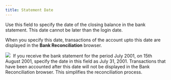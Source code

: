 ```yaml
---
title: Statement Date
---
```



Use this field to specify the date of the closing balance in the bank  statement. This date cannot be later than the login date.


When you specify this date, transactions of the account upto  this date are displayed in the **Bank Reconciliation** browser.


![]({{site.acc_baseurl}}/img/example.gif)  If  you receive the bank statement for the period July 2001, on 15th August  2001, specify the date in this field as July 31, 2001. Transactions that  have been accounted after this date will not be displayed in the Bank  Reconciliation browser. This simplifies the reconciliation process.
